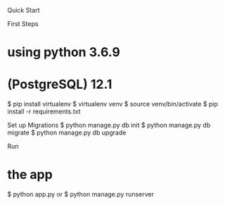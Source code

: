 Quick Start

First Steps
# using python 3.6.9
# (PostgreSQL) 12.1 

$ pip install virtualenv
$ virtualenv venv
$ source venv/bin/activate
$ pip install -r requirements.txt

Set up Migrations
$ python manage.py db init
$ python manage.py db migrate
$ python manage.py db upgrade

Run
# the app
$ python app.py or
$ python manage.py runserver